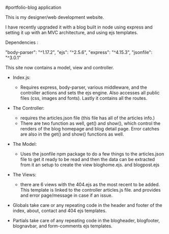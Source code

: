 #portfolio-blog application

This is my designer/web development website.

I have recently upgraded it with a blog built in node using express and setting
it up with an MVC architecture, and using ejs templates.

Dependencies :

  "body-parser": "^1.17.2",
  "ejs": "^2.5.6",
  "express": "^4.15.3",
  "jsonfile": "^3.0.1"

This site now contains a model, view and controller.

  - Index.js:
    - Requires express, body-parser, various middleware, and the controller actions
      and sets the ejs engine.  Also accesses all public files (css, images and fonts).
      Lastly it contains all the routes.

  - The Controller:
    - requires the articles.json file (this file has all of the articles info.)
    - There are two function as well, get() and show(), which control the renders of the
      blog homepage and blog detail page. Error catches are also in the get() and show()
      functions as well.

  - The Model:
    - Uses the jsonfile npm package to do a few things to the articles.json file to
      get it ready to be read and then the data can be extracted from it an setup to
      create the view bloghome.ejs. and blogpost.ejs

  - The Views:
    - there are 6 views with the 404.ejs as the most recent to be added. This template
      is linked to the controller articles.js file. and provides and error page/message
      in case if an issue.

  - Globals take care or any repeating code in the header and footer of the index,
    about, contact and 404 ejs templates.

  - Partials take care of any repeating code in the blogheader, blogfooter, blognavbar,
    and form-comments ejs templates.
